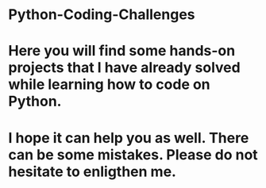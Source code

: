 # Python-Coding-Challenges
# Here you will find some hands-on projects that I have already solved while learning how to code on Python.
# I hope it can help you as well. There can be some mistakes. Please do not hesitate to enligthen me.
